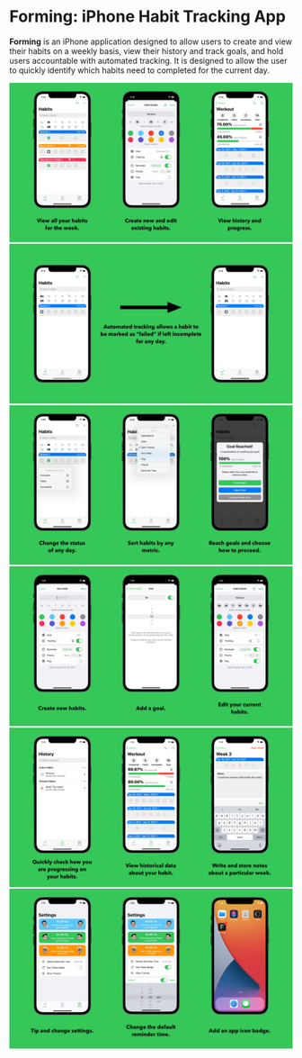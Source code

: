 # Forming: iPhone Habit Tracking App
**Forming** is an iPhone application designed to allow users to create and view their habits on a weekly basis, view their history and track goals, and hold users accountable with automated tracking. It is designed to allow the user to quickly identify which habits need to completed for the current day. 


![Forming Banner](/Images/FormingBanner.jpg)
<br/>
![Tracking Banner](/Images/TrackingBanner.jpg)
<br/>
![Home Banner](/Images/HomeBanner.jpg)
<br/>
![Editing Banner](/Images/EditingBanner.jpg)
<br/>
![History Banner](/Images/HistoryBanner.jpg)
<br/>
![Settings Banner](/Images/SettingsBanner.jpg)
